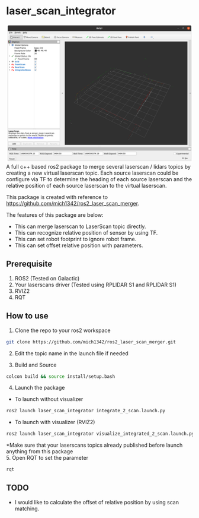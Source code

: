 # laser_scan_integrator
![laser scan integrator result](LaserIntegration.png)
A full c++ based ros2 package to merge several laserscan / lidars topics by creating a new virtual laserscan topic. Each source laserscan could be configure via TF to determine the heading of each source laserscan and the relative position of each source laserscan to the virtual laserscan.

This package is created with reference to https://github.com/mich1342/ros2_laser_scan_merger.

The features of this package are below:
- This can merge laserscan to LaserScan topic directly.
- This can recognize relative position of sensor by using TF.
- This can set robot footprint to ignore robot frame.
- This can set offset relative position with parameters.

## Prerequisite
1. ROS2 (Tested on Galactic)
2. Your laserscans driver (Tested using RPLIDAR S1 and RPLIDAR S1)
3. RVIZ2
4. RQT

## How to use 
1. Clone the repo to your ros2 workspace
```bash
git clone https://github.com/mich1342/ros2_laser_scan_merger.git
```
2. Edit the topic name in the launch file if needed

3. Build and Source
```bash
colcon build && source install/setup.bash
```
4. Launch the package
- To launch without visualizer
```bash
ros2 launch laser_scan_integrator integrate_2_scan.launch.py
```
- To launch with visualizer (RVIZ2)
```bash
ros2 launch laser_scan_integrator visualize_integrated_2_scan.launch.py
```

*Make sure that your laserscans topics already published before launch anything from this package <br />
5. Open RQT to set the parameter
```bash
rqt
```

## TODO
- I would like to calculate the offset of relative position by using scan matching.
